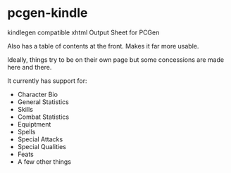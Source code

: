 pcgen-kindle
============

kindlegen compatible xhtml Output Sheet for PCGen

Also has a table of contents at the front. Makes it far more usable.

Ideally, things try to be on their own page but some concessions are made here and there.

It currently has support for:
* Character Bio
* General Statistics
* Skills
* Combat Statistics
* Equiptment
* Spells
* Special Attacks
* Special Qualities
* Feats
* A few other things
